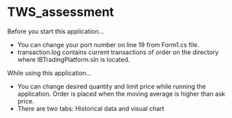 # TWS_assessment
Before you start this application...
- You can change your port number on line 19 from Form1.cs file.
- transaction.log contains current transactions of order on the directory where IBTradingPlatform.sln is located.

While using this application...
- You can change desired quantity and limit price while running the application. Order is placed when the moving average is higher than ask price.
- There are two tabs: Historical data and visual chart
